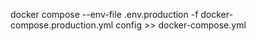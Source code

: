 docker compose --env-file .env.production -f docker-compose.production.yml config >> docker-compose.yml